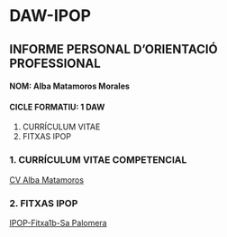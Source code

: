 # DAW-IPOP
## INFORME PERSONAL D’ORIENTACIÓ PROFESSIONAL
#### NOM: Alba Matamoros Morales
#### CICLE FORMATIU: 1 DAW

   1.	CURRÍCULUM VITAE
   2.	FITXAS IPOP

### 1. CURRÍCULUM VITAE COMPETENCIAL

[CV Alba Matamoros](https://drive.google.com/file/d/1_-YgO-vJwgk3O5UF4yb5OxKt--BxKLdL/view?usp=sharing)

### 2. FITXAS IPOP

[IPOP-Fitxa1b-Sa Palomera](https://docs.google.com/document/d/1ygJELxCjH11D8QjdpnCH0SOew70aVojA/edit)

